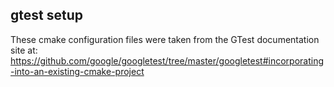 ## gtest setup 

These cmake configuration files were taken from the GTest documentation site at: https://github.com/google/googletest/tree/master/googletest#incorporating-into-an-existing-cmake-project
